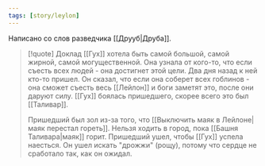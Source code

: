 ```yaml
---
tags: [story/leylon]
---
```


Написано со слов разведчика [[Друуб|Друба]].

> [!quote] Доклад
> [[Гух]] хотела быть самой большой, самой жирной, самой могущественной. Она узнала от кого-то, что если съесть всех людей - она достигнет этой цели. Два дня назад к ней кто-то пришел. Он сказал, что если она соберет всех гоблинов - она сможет съесть весь [[Лейлон]] и боги заметят это, после они даруют силу. [[Гух]] боялась пришедшего, скорее всего это был [[Таливар]].
>
> Пришедший был зол из-за того, что [[Выключить маяк в Лейлоне|маяк перестал гореть]]. Нельзя ходить в город, пока [[Башня Таливара|маяк]] горит. Пришедший ушел, чтобы [[Гух]] успела наесться. Он ушел искать "дрожжи" (рощу), потому что сердце не сработало так, как он ожидал.
